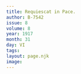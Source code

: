 ```yaml
---
title: Requiescat in Pace.
author: B-7542
issue: 8
volume: 8
year: 1917
month: 31
day: VI
tags:
layout: page.njk
image:
---
```






